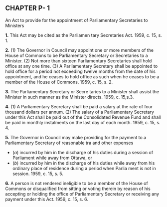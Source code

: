 
## CHAPTER P- 1
An Act to provide for the appointment of
Parliamentary Secretaries to Ministers

**1.** This Act may be cited as the Parliamen
tary Secretaries Act. 1959, c. 15, s. 1.

**2.** (1) The Governor in Council may
appoint one or more members of the House
of Commons to be Parliamentary Secretary
or Secretaries to a Minister.
(2) Not more than sixteen Parliamentary
Secretaries shall hold office at any one time.
(3) A Parliamentary Secretary shall be
appointed to hold office for a period not
exceeding twelve months from the date of his
appointment, and he ceases to hold office as
such when he ceases to be a member of the
House of Commons. 1959, c. 15, s. 2.

**3.** The Parliamentary Secretary or Secre
taries to a Minister shall assist the Minister
in such manner as the Minister directs. 1959,
c. 15,s.3.

**4.** (1) A Parliamentary Secretary shall be
paid a salary at the rate of four thousand
dollars per annum.
(2) The salary of a Parliamentary Secretary
under this Act shall be paid out of the
Consolidated Revenue Fund and shall be
paid in monthly instalments on the last day
of each month. 1959, c. 15, s. 4.

**5.** The Governor in Council may make
providing for the payment to a
Parliamentary Secretary of reasonable tra
and other expenses
  * (_a_) incurred by him in the discharge of his
duties during a session of Parliament while
away from Ottawa, or
  * (_b_) incurred by him in the discharge of his
duties while away from his ordinary place
of residence during a period when Parlia
ment is not in session. 1959, c. 15, s. 5.

**6.** A person is not rendered ineligible to be
a member of the House of Commons or
disqualified from sitting or voting therein by
reason of his accepting or holding the office
of Parliamentary Secretary or receiving any
payment under this Act. 1959, c. 15, s. 6.
